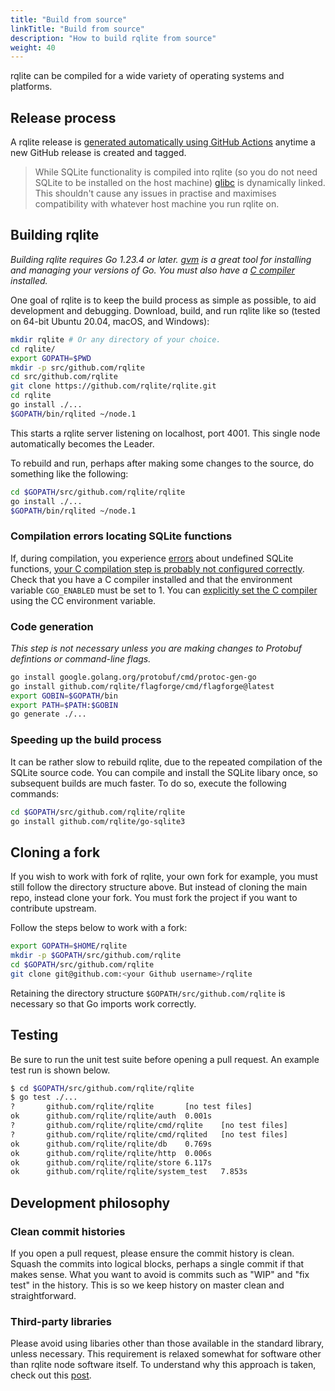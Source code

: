```yaml
---
title: "Build from source"
linkTitle: "Build from source"
description: "How to build rqlite from source"
weight: 40
---
```

rqlite can be compiled for a wide variety of operating systems and platforms.

## Release process
A rqlite release is [generated automatically using GitHub Actions](https://github.com/rqlite/rqlite/blob/master/.github/workflows/build-release-binaries.yml) anytime a new GitHub release is created and tagged.
>While SQLite functionality is compiled into rqlite (so you do not need SQLite to be installed on the host machine) [glibc](https://www.gnu.org/software/libc/) is dynamically linked. This shouldn't cause any issues in practise and maximises compatibility with whatever host machine you run rqlite on.

## Building rqlite
*Building rqlite requires Go 1.23.4 or later. [gvm](https://github.com/moovweb/gvm) is a great tool for installing and managing your versions of Go. You must also have a [C compiler](https://github.com/mattn/go-sqlite3?tab=readme-ov-file#compilation) installed.*

One goal of rqlite is to keep the build process as simple as possible, to aid development and debugging. Download, build, and run rqlite like so (tested on 64-bit Ubuntu 20.04, macOS, and Windows):

```bash
mkdir rqlite # Or any directory of your choice.
cd rqlite/
export GOPATH=$PWD
mkdir -p src/github.com/rqlite
cd src/github.com/rqlite
git clone https://github.com/rqlite/rqlite.git
cd rqlite
go install ./...
$GOPATH/bin/rqlited ~/node.1
```
This starts a rqlite server listening on localhost, port 4001. This single node automatically becomes the Leader.

To rebuild and run, perhaps after making some changes to the source, do something like the following:
```bash
cd $GOPATH/src/github.com/rqlite/rqlite
go install ./...
$GOPATH/bin/rqlited ~/node.1
```

### Compilation errors locating SQLite functions
If, during compilation, you experience [errors](https://github.com/rqlite/rqlite/issues/1763) about undefined SQLite functions, [your C compilation step is probably not configured correctly](https://github.com/mattn/go-sqlite3?tab=readme-ov-file#compilation). Check that you have a C compiler installed and that the environment variable `CGO_ENABLED` must be set to 1. You can [explicitly set the C compiler](https://pkg.go.dev/cmd/cgo) using the CC environment variable.

### Code generation
_This step is not necessary unless you are making changes to Protobuf defintions or command-line flags._

```bash
go install google.golang.org/protobuf/cmd/protoc-gen-go
go install github.com/rqlite/flagforge/cmd/flagforge@latest
export GOBIN=$GOPATH/bin
export PATH=$PATH:$GOBIN
go generate ./...
```

### Speeding up the build process
It can be rather slow to rebuild rqlite, due to the repeated compilation of the SQLite source code. You can compile and install the SQLite libary once, so subsequent builds are much faster. To do so, execute the following commands:
```bash
cd $GOPATH/src/github.com/rqlite/rqlite
go install github.com/rqlite/go-sqlite3
```

## Cloning a fork
If you wish to work with fork of rqlite, your own fork for example, you must still follow the directory structure above. But instead of cloning the main repo, instead clone your fork. You must fork the project if you want to contribute upstream.

Follow the steps below to work with a fork:

```bash
export GOPATH=$HOME/rqlite
mkdir -p $GOPATH/src/github.com/rqlite
cd $GOPATH/src/github.com/rqlite
git clone git@github.com:<your Github username>/rqlite
```

Retaining the directory structure `$GOPATH/src/github.com/rqlite` is necessary so that Go imports work correctly.

## Testing
Be sure to run the unit test suite before opening a pull request. An example test run is shown below.
```bash
$ cd $GOPATH/src/github.com/rqlite/rqlite
$ go test ./...
?       github.com/rqlite/rqlite       [no test files]
ok      github.com/rqlite/rqlite/auth  0.001s
?       github.com/rqlite/rqlite/cmd/rqlite    [no test files]
?       github.com/rqlite/rqlite/cmd/rqlited   [no test files]
ok      github.com/rqlite/rqlite/db    0.769s
ok      github.com/rqlite/rqlite/http  0.006s
ok      github.com/rqlite/rqlite/store 6.117s
ok      github.com/rqlite/rqlite/system_test   7.853s
```

## Development philosophy
### Clean commit histories
If you open a pull request, please ensure the commit history is clean. Squash the commits into logical blocks, perhaps a single commit if that makes sense. What you want to avoid is commits such as "WIP" and "fix test" in the history. This is so we keep history on master clean and straightforward.

### Third-party libraries
Please avoid using libaries other than those available in the standard library, unless necessary. This requirement is relaxed somewhat for software other than rqlite node software itself. To understand why this approach is taken, check out this [post](https://blog.gopheracademy.com/advent-2014/case-against-3pl/).

